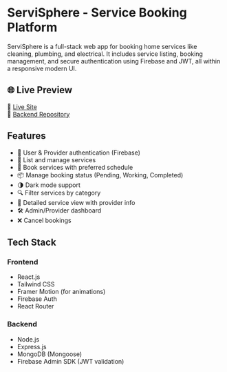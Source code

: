 # ServiSphere - Service Booking Platform

ServiSphere is a full-stack web app for booking home services like cleaning, plumbing, and electrical. It includes service listing, booking management, and secure authentication using Firebase and JWT, all within a responsive modern UI.

## 🌐 Live Preview

🔗 <a href="https://servisphare.netlify.app/" target="_blank">Live Site</a>  
📂 <a href="https://github.com/layekmia/ServiSphere-Server.git" target="_blank">Backend Repository</a>

## Features

- 🔐 User & Provider authentication (Firebase)
- 🧰 List and manage services
- 📅 Book services with preferred schedule
- 📦 Manage booking status (Pending, Working, Completed)
- 🌗 Dark mode support
- 🔍 Filter services by category
- 📄 Detailed service view with provider info
- 🛠 Admin/Provider dashboard
- ❌ Cancel bookings

## Tech Stack

### Frontend
- React.js
- Tailwind CSS
- Framer Motion (for animations)
- Firebase Auth
- React Router

### Backend
- Node.js
- Express.js
- MongoDB (Mongoose)
- Firebase Admin SDK (JWT validation)
